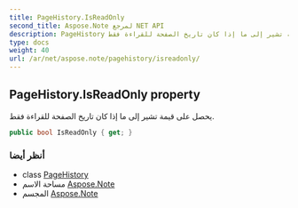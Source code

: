 ```yaml
---
title: PageHistory.IsReadOnly
second_title: Aspose.Note لمرجع NET API
description: PageHistory ملكية. يحصل على قيمة تشير إلى ما إذا كان تاريخ الصفحة للقراءة فقط.
type: docs
weight: 40
url: /ar/net/aspose.note/pagehistory/isreadonly/
---
```

## PageHistory.IsReadOnly property

يحصل على قيمة تشير إلى ما إذا كان تاريخ الصفحة للقراءة فقط.

```csharp
public bool IsReadOnly { get; }
```

### أنظر أيضا

* class [PageHistory](../)
* مساحة الاسم [Aspose.Note](../../pagehistory/)
* المجسم [Aspose.Note](../../../)


